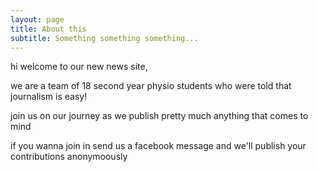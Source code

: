 ```yaml
---
layout: page
title: About this
subtitle: Something something something...
---
```


hi welcome to our new news site,

we are a team of 18 second year physio students who were told that journalism is easy!

join us on our journey as we publish pretty much anything that comes to mind

if you wanna join in send us a facebook message and we'll publish your contributions anonymoously

